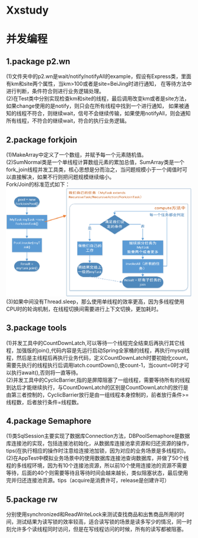 # Xxstudy
并发编程
======
1.package p2.wn
----
(1)文件夹中的p2.wn是wait/notify/notifyAll的example，假设有Express类，里面有km和site两个属性，当km>100或者是site=BeiJing时进行通知，
在等待方法中进行判断，条件符合则进行业务逻辑处理。<br>
(2)在Test类中分别实现检查km和site的线程，最后调用改变km或者是site方法，如果change使用的是notify，则只会在所有线程中找到一个进行通知，
如果被通知的线程不符合，则继续wait，信号不会继续传输，如果使用notifyAll，则会通知所有线程，不符合的继续wait，符合的执行业务逻辑。

2.package forkjoin
----
(1)MakeArray中定义了一个数组，并赋予每一个元素随机值。<br>
(2)SumNormal类是一个单线程计算数组元素的累加总值，SumArray类是一个fork_join线程并发工具类，核心思想是分而治之，当问题规模小于一个阈值时可以直接解决，如果不行则把问题规模继续缩小。<br>
Fork/Join的标准范式如下：
![image](https://github.com/myxuxi/gzy/blob/master/forkjoin.png)
(3)如果中间没有Thread.sleep，那么使用单线程的效率更高，因为多线程使用CPU时的轮询机制，在线程切换间需要进行上下文切换，更加耗时。

3.package tools
----
(1)并发工具中的CountDownLatch,可以等待一个线程完全结束后再执行其它线程，加强版的join(),代码内容是先运行启动Spring全家桶的线程，再执行mysql线程，然后是主线程后再执行业务代码，定义CountDownLatch时要初始化count，需要先执行的线程执行后调用latch.countDown(),使count-1，当count=0时才可以执行await(),否则将一直等待。<br>
(2)并发工具中的CyclicBarrier,指的是屏障阻塞了一组线程，需要等待所有的线程到达后才能继续执行，与CountDownLatch的区别是CountDownLatch的放行是由第三者控制的，CyclicBarrier放行是由一组线程本身控制的，前者放行条件>=线程数，后者放行条件=线程数。

4.package Semaphore
----
(1)类SqlSession主要实现了数据库Connection方法，DBPoolSemaphore是数据库连接池的实现，包括连接池初始化，从数据库连接池拿资源和归还资源的操作，tips(在执行相应的操作时注意给连接池加锁，因为对应的业务场景是多线程的)。<br>
(2)在AppTest中模拟业务场景中的使用数据库连接池查询数据库，并做了50个线程的多线程环境，因为有10个连接池资源，所以前10个使用连接池的资源不需要等待，后面的40个则需要等待且等待时间会越来越长，类似阻塞状态，最后使用完并归还连接池资源。tips（acquire是消费许可，release是创建许可）

5.package rw
----
分别使用synchronized和ReadWriteLock来测试查找商品和出售商品所用的时间，测试结果为读写锁的效率较高，适合读写锁的场景是读多写少的情况，同一时刻允许多个读线程同时访问，但是在写线程访问的时候，所有的读写都被阻塞。
